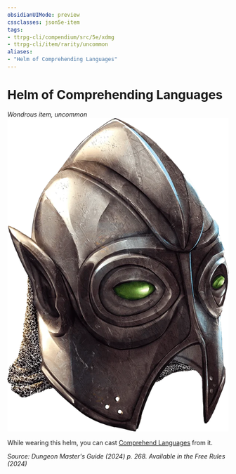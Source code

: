 ```yaml
---
obsidianUIMode: preview
cssclasses: json5e-item
tags:
- ttrpg-cli/compendium/src/5e/xdmg
- ttrpg-cli/item/rarity/uncommon
aliases: 
- "Helm of Comprehending Languages"
---
```

# Helm of Comprehending Languages
*Wondrous item, uncommon*  
![](3-Mechanics/CLI/items/img/helm-of-comprehending-languages.webp#right)


While wearing this helm, you can cast [Comprehend Languages](3-Mechanics/CLI/spells/comprehend-languages-xphb.md) from it.

*Source: Dungeon Master's Guide (2024) p. 268. Available in the Free Rules (2024)*